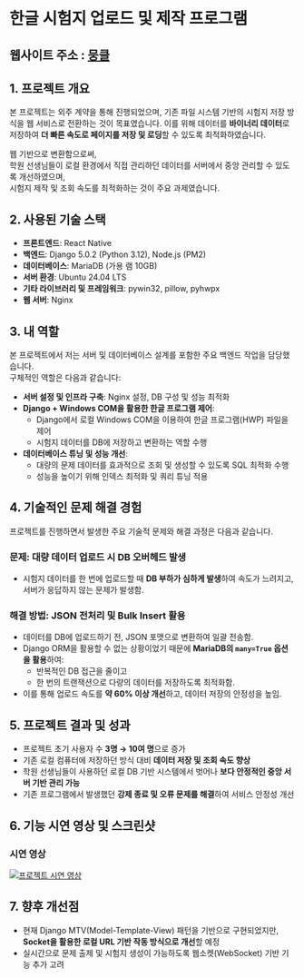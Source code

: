 # 한글 시험지 업로드 및 제작 프로그램

## 웹사이트 주소 : [뭉클](https://moongcle.xyz)  
  


## 1. 프로젝트 개요
본 프로젝트는 외주 계약을 통해 진행되었으며, 기존 파일 시스템 기반의 시험지 저장 방식을 웹 서비스로 전환하는 것이 목표였습니다. 
이를 위해 데이터를 **바이너리 데이터**로 저장하여 **더 빠른 속도로 페이지를 저장 및 로딩**할 수 있도록 최적화하였습니다. 

웹 기반으로 변환함으로써,  
학원 선생님들이 로컬 환경에서 직접 관리하던 데이터를 서버에서 중앙 관리할 수 있도록 개선하였으며,  
시험지 제작 및 조회 속도를 최적화하는 것이 주요 과제였습니다.

## 2. 사용된 기술 스택
- **프론트엔드**: React Native  
- **백엔드**: Django 5.0.2 (Python 3.12), Node.js (PM2)  
- **데이터베이스**: MariaDB (가용 램 10GB)  
- **서버 환경**: Ubuntu 24.04 LTS  
- **기타 라이브러리 및 프레임워크**: pywin32, pillow, pyhwpx  
- **웹 서버**: Nginx  

## 3. 내 역할
본 프로젝트에서 저는 서버 및 데이터베이스 설계를 포함한 주요 백엔드 작업을 담당했습니다.  
구체적인 역할은 다음과 같습니다:

- **서버 설정 및 인프라 구축**: Nginx 설정, DB 구성 및 성능 최적화  
- **Django + Windows COM을 활용한 한글 프로그램 제어**:  
  - Django에서 로컬 Windows COM을 이용하여 한글 프로그램(HWP) 파일을 제어  
  - 시험지 데이터를 DB에 저장하고 변환하는 역할 수행  
- **데이터베이스 튜닝 및 성능 개선**:  
  - 대량의 문제 데이터를 효과적으로 조회 및 생성할 수 있도록 SQL 최적화 수행  
  - 성능을 높이기 위해 인덱스 최적화 및 쿼리 튜닝 적용  

## 4. 기술적인 문제 해결 경험
프로젝트를 진행하면서 발생한 주요 기술적 문제와 해결 과정은 다음과 같습니다.

### 문제: 대량 데이터 업로드 시 DB 오버헤드 발생
- 시험지 데이터를 한 번에 업로드할 때 **DB 부하가 심하게 발생**하여 속도가 느려지고, 서버가 응답하지 않는 문제가 발생함.
  
### 해결 방법: JSON 전처리 및 Bulk Insert 활용
- 데이터를 DB에 업로드하기 전, JSON 포맷으로 변환하여 일괄 전송함.
- Django ORM을 활용할 수 없는 상황이었기 때문에 **MariaDB의 `many=True` 옵션을 활용**하여:
  - 반복적인 DB 접근을 줄이고
  - 한 번의 트랜잭션으로 다량의 데이터를 저장하도록 최적화함.
- 이를 통해 업로드 속도를 **약 60% 이상 개선**하고, 데이터 저장의 안정성을 높임.

## 5. 프로젝트 결과 및 성과
- 프로젝트 초기 사용자 수 **3명 → 10여 명**으로 증가  
- 기존 로컬 컴퓨터에 저장하던 방식 대비 **데이터 저장 및 조회 속도 향상**  
- 학원 선생님들이 사용하던 로컬 DB 기반 시스템에서 벗어나 **보다 안정적인 중앙 서버 기반 관리 가능**  
- 기존 프로그램에서 발생했던 **강제 종료 및 오류 문제를 해결**하여 서비스 안정성 개선  

## 6. 기능 시연 영상 및 스크린샷
### 시연 영상
[![프로젝트 시연 영상](https://i.ytimg.com/vi/psoi1_03HzY/hqdefault.jpg)](https://youtu.be/psoi1_03HzY)

<!--
### 기능별 스크린샷
#### 1. 로그인 및 회원가입 페이지
![로그인 및 회원가입](image/login_signup.png)

#### 2. 문제 출제 및 시험지 생성 화면
![문제 출제 및 시험지 생성](image/question_creation.png)

#### 3. 데이터 저장 후 조회되는 과정
![데이터 조회](image/data_query.png)
-->
## 7. 향후 개선점
- 현재 Django MTV(Model-Template-View) 패턴을 기반으로 구현되었지만, **Socket을 활용한 로컬 URL 기반 작동 방식으로 개선**할 예정  
- 실시간으로 문제 출제 및 시험지 생성이 가능하도록 웹소켓(WebSocket) 기반 기능 추가 고려  
